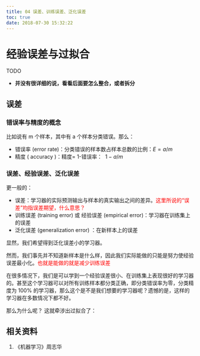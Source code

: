 ```yaml
---
title: 04 误差、训练误差、泛化误差
toc: true
date: 2018-07-30 15:32:22
---
```

# 经验误差与过拟合


TODO

* **并没有很详细的说，看看后面要怎么整合，或者拆分**

## 误差

### 错误率与精度的概念

比如说有 m 个样本，其中有 a 个样本分类错误。那么：

* 错误率 (error rate)：分类错误的样本数占样本总数的比例：$E=a/m$
* 精度   ( accuracy )：精度= 1-错误率：  $1- a/m$


### 误差、经验误差、泛化误差

更一般的：

* 误差：学习器的实际预测输出与样本的真实输出之间的差异。<span style="color:red;">这里所说的“误差”均指误差期望，什么意思？</span>
* 训练误差 (training error) 或 经验误差 (empirical error)：学习器在训练集上的误差
* 泛化误差 (generalization error) ：在新样本上的误差

显然，我们希望得到泛化误差小的学习器。

然而，我们事先并不知道新样本是什么样，因此我们实际能做的只能是努力使经验误差最小化。<span style="color:red;">也就是能做的就是减少训练误差</span>

在很多情况下，我们是可以学到一个经验误差很小、在训练集上表现很好的学习器的。甚至这个学习器可以对所有训练样本都分类正确，即分类错误率为零，分类精度为 100% 的学习器，那么这个是不是我们想要的学习器呢？遗憾的是，这样的学习器在多数情况下都不好。

那么为什么呢？ 这就牵涉出过拟合了：





## 相关资料

1. 《机器学习》周志华
